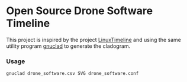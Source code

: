 # Open Source Drone Software Timeline
This project is inspired by the project [LinuxTimeline](https://github.com/FabioLolix/LinuxTimeline) and using the same utility program [gnuclad](https://github.com/FabioLolix/gnuclad) to generate the cladogram.

### Usage
    gnuclad drone_software.csv SVG drone_software.conf
